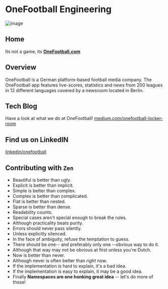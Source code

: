# OneFootball Engineering
![image](https://github.com/motain/.github/assets/10398915/50627312-a3c6-4161-a3af-87ea4266f78f)

## Home

Its not a game, its **[OneFootball.com](https://onefootball.com)**

## Overview
OneFootball is a German platform-based football media company. The OneFootball app features live-scores, statistics and 
news from 200 leagues in 12 different languages covered by a newsroom located in Berlin.

## Tech Blog
Have a look at what we do at OneFootball!
[medium.com/onefootball-locker-room](https://medium.com/onefootball-locker-room)


## Find us on LinkedIN
[linkedin/onefootball](https://www.linkedin.com/company/onefootball/mycompany/)

## Contributing with `Zen`

- Beautiful is better than ugly.
- Explicit is better than implicit.
- Simple is better than complex.
- Complex is better than complicated.
- Flat is better than nested.
- Sparse is better than dense.
- Readability counts.
- Special cases aren't special enough to break the rules.
- Although practicality beats purity.
- Errors should never pass silently.
- Unless explicitly silenced.
- In the face of ambiguity, refuse the temptation to guess.
- There should be one-- and preferably only one --obvious way to do it.
- Although that way may not be obvious at first unless you're Dutch.
- Now is better than never.
- Although never is often better than *right* now.
- If the implementation is hard to explain, it's a bad idea.
- If the implementation is easy to explain, it may be a good idea.
- Finally **Namespaces are one honking great idea** -- let's do more of those!
